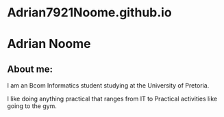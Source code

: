 # Adrian7921Noome.github.io

<!DOCTYPE html>
<html>
 <head> 
   <title>Adrian Noome: About Me</title>
 </head>
    <body>
        <h1>Adrian Noome</h1>
        <h2>About me:</h2>
        <p>I am an Bcom Informatics student studying at the University of Pretoria.</p>
        <p>I like doing anything practical that ranges from IT to Practical activities like going to the gym.
        </p>
    </body>
</html>